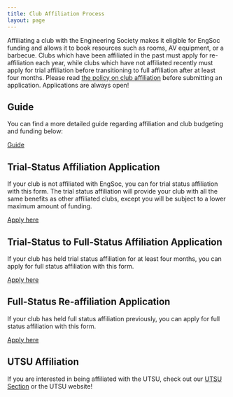 ```yaml
---
title: Club Affiliation Process
layout: page
---
```


Affiliating a club with the Engineering Society makes it eligible for EngSoc funding and allows it to book resources such as rooms, AV equipment, or a barbecue. Clubs which have been affiliated in the past must apply for re-affiliation each year, while clubs which have not affiliated recently must apply for trial affiliation before transitioning to full affiliation after at least four months. Please read [the policy on club affiliation](https://drive.google.com/file/d/131fr_DDU6sE7p2DKIQtcqVucrNmtL5Ne) before submitting an application. Applications are always open! 

## Guide

You can find a more detailed guide regarding affiliation and club budgeting and funding below: 

<a class="button is-primary" href="/club-resources/files/Clubs-Guide-to-EngSoc.pdf">Guide</a>

## Trial-Status Affiliation Application
    
If your club is not affiliated with EngSoc, you can for trial status affiliation with this form. The trial status affiliation will provide your club with all the same benefits as other affiliated clubs, except you will be subject to a lower maximum amount of funding. 

<a class="button is-primary" href="https://forms.gle/MVCQySGBLPGWnU8m9">Apply here</a> 

## Trial-Status to Full-Status Affiliation Application
    
If your club has held trial status affiliation for at least four months, you can apply for full status affiliation with this form. 
 
<a class="button is-primary" href="https://forms.gle/D131RUmxwEsHoBXR8">Apply here</a> 

## Full-Status Re-affiliation Application

If your club has held full status affiliation previously, you can apply for full status affiliation with this form. 

<a class="button is-primary" href="https://forms.gle/BjnoMtUZjro8eDMp6">Apply here</a> 

## UTSU Affiliation

If you are interested in being affiliated with the UTSU, check out our [UTSU Section](/external-resources/utsu) or the UTSU website! 